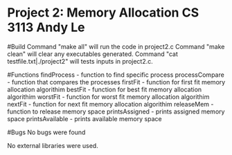 
# Project 2: Memory Allocation CS 3113 Andy Le

#Build 
Command "make all" will run the code in project2.c 
Command "make clean" will clear any executables generated. 
Command "cat testfile.txt|./project2" will tests inputs in project2.c.

#Functions
findProcess - function to find specific process
processCompare - function that compares the processes
firstFit - function for first fit memory allocation algorithim
bestFit - function for best fit memory allocation algorithim
worstFit - function for worst fit memory allocation algorithim
nextFit - function for next fit memory allocation algorithim
releaseMem - function to release memory space
printsAssigned - prints assigned memory space
printsAvailable - prints available memory space

#Bugs No bugs were found

No external libraries were used.
